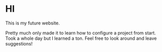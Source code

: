 # HI

This is my future website.

Pretty much only made it to learn how to configure a project from start. Took a whole day but I learned a ton. Feel free to look around and leave suggestions!
